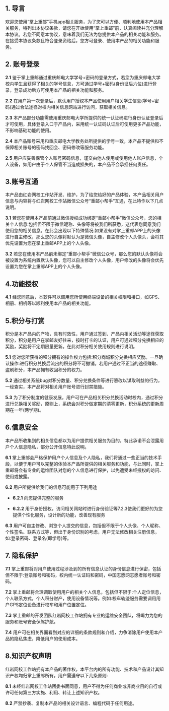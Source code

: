## 1. 导言

欢迎您使用“掌上重邮”手机app相关服务，为了您可以方便、顺利地使用本产品相关服务，特列出本协议条款，请您在开始使用“掌上重邮”前，认真阅读并充分理解本协议。若您不同意本协议，意味着我们无法为您提供本产品的相关功能和服务。在接受本协议条款且符合登录资格后，您方可登录、使用本产品的相关功能和服务。 


## 2. 账号登录

**2.1** 鉴于掌上重邮通过重庆邮电大学学号+密码的登录方式，若您为重庆邮电大学校内学生且获得了相关的学号信息，方可通过学号+密码(身份证后六位)进行登录，登录成功后方可使用本产品的相关功能和服务。 

**2.2** 在用户第一次登录后，默认用户授权本产品使用用户相关学生信息(学号+密码)通过合法途径对校内相关信息网站进行访问，获取相关信息。

**2.3** 本产品部分功能需使用重庆邮电大学所提供的统一认证码进行身份认证登录后才可使用，具体登录入口于产品内，采用统一认证码认证后可使用更多产品功能，不影响基础功能的使用。

**2.4** 本产品账号采用和重庆邮电大学教务处所提供的学号一致，本产品不提供和不保障相关账号的密码找回会、密码修改等服务功能。 

**2.5** 用户应妥善保管个人账号密码信息，谨交由他人使用或使用他人账户信息，个人设备，如用户由于个人保管不当造成损失的，本产品不会承担任何责任。 


## 3.账号互通 

本产品由红岩网校工作站开发、维护，为了给您给好的产品体验，本产品相关用户信息与内容将与红岩网校工作站微信公众号“重邮小帮手”互通，在此特作以下几点说明。 

**3.1** 若您在使用本产品前通过微信授权成功绑定“重邮小帮手”微信公众号，您的相关个人信息:包括但不限于微信昵称、头像等将被我们所获悉，这代表您同意我们使用您的相关信息。在此会出现以下特殊情况:如果没有对掌上重邮APP上的头像进行自主修改，那么您的头像将默认为是微信头像，自主修改个人头像头，会将其优先设置为您在掌上重邮APP上的个人头像。 

**3.2** 若您在使用本产品前未绑定“重邮小帮手”微信公众号，那么您的默认头像将会被设置为系统内置默认头像，您可以自主修改个人头像，用户修改的头像将会优先设置为您在掌上重邮APP上的个人头像。 


## 4.功能授权 

**4.1** 经您同意后，本软件可以调用您所使用终端设备的相关权限和接口，如GPS、相册、相机等以顺利使用本产品的相关功能。 


## 5.积分与打赏 

积分是本产品内的产物，具有时效性，用户通过签到、产品内相关活动等途径获取积分，积分是用户在掌邮友好往来，按时打卡的认证，用户可通过积分兑换相应的奖励，奖励将不定期限量更新。在此对积分相关使用规则进行说明。 

**5.1** 您对您所获得的积分拥有的操作权力包括:积分商城积分兑换相应奖励。一旦确认操作:进行积分兑换后流出的积分将不可撤销。若用户通过不正当的途径赚取、盗刷积分，本产品拥有收回积分的权力。

**5.2** 通过相关系统bug对积分数量、积分兑换条件等进行篡改以谋取利益的行为，一经查实，本产品将对相关用户账号进行封禁措施。

**5.3** 为了积分制度的健康发展，用户可在产品相关积分兑换活动时校内，通过积分进行兑换相关奖励，原则上，系统会对积分做定期的清零更新，积分系统的更新周期在一年(两学期)。 


## 6.信息安全

本产品所收集到的相关信息都以为用户提供相关服务为目的，特此承诺不会泄露用户个人信息隐私，部分公开信息特此说明。

**6.1** 掌上重邮会严格保护用户个人信息及个人隐私，我们将通过一些正当的技术手段，以便于用户可以完整的体验本产品所提供的相关服务和功能，与此同时，掌上重邮将会有专业的运维团队对您的个人信息进行保护，以免遭受未经授权的访问、使用或披露。

**6.2** 用户所提供给我们的信息可能用于下列用途 

- **6.2.1** 向您提供完整的服务 

- **6.2.2** 用于身份授权，访问相关网站时进行身份验证等7.2.3使我们更好的为您提供个性化服务，设计新的功能，改善现有服务

**6.3** 用户可自主修改、浏览个人提交的信息，包括但不限于个人头像、个人昵称、个性签名、联系方式等，但出于身份识别的考虑，用户无法修改相关注册信息，如:登录密码、登录名(即学号)等。 


## 7. 隐私保护

**7.1** 掌上重邮将对用户使用过程涉及到的所有信息认证的身份信息进行保密，包括但不限于:登录账号和密码，校内统一认证码和密码，中国志愿网志愿者账号和密码。

**7.2** 掌上重邮将合理调取使用用户的相关个人信息，包括但不限于:个人定位信息，个人联系方式，个人积分财产，使用设备情况等。例如:校车轨迹服务需要调用用户GPS定位设备进行校车和用户位置定位。

**7.3** 掌上重邮的开发团队红岩网校工作站拥有专业的运维安全团队，将竭力为您的服务和账号安全保驾护航。

**7.4** 用户可在相关界面看到对应的详细的条款规则和介绍，力争消除用户使用本产品的隐私焦虑，降低用户的使用成本。 


## 8.知识产权声明

红岩网校工作站拥有本产品的著作权，本平台内的所有功能、技术和产品设计其知识产权均归掌上重邮所有，用户需遵守以下几条原则:

**8.1** 未经红岩网校工作站团委书面同意，用户不得为任何商业或非商业目的自行或许可任何第三方实施、利用、转让上述知识产权。

**8.2** 严禁抄袭、复制本产品的相关设计语言、编程代码于任何用途。
